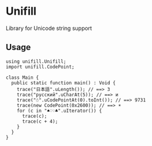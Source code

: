 # Unifill

Library for Unicode string support

## Usage

```
using unifill.Unifill;
import unifill.CodePoint;

class Main {
  public static function main() : Void {
    trace("日本語".uLength()); // ==> 3
    trace("русский".uCharAt(5)); // ==> и
    trace("☃".uCodePointAt(0).toInt()); // ==> 9731
    trace(new CodePoint(0x2600)); // ==> ☀
    for (c in "♠♡♢♣".uIterator()) {
      trace(c);
      trace(c + 4);
    }
  }
}
```
